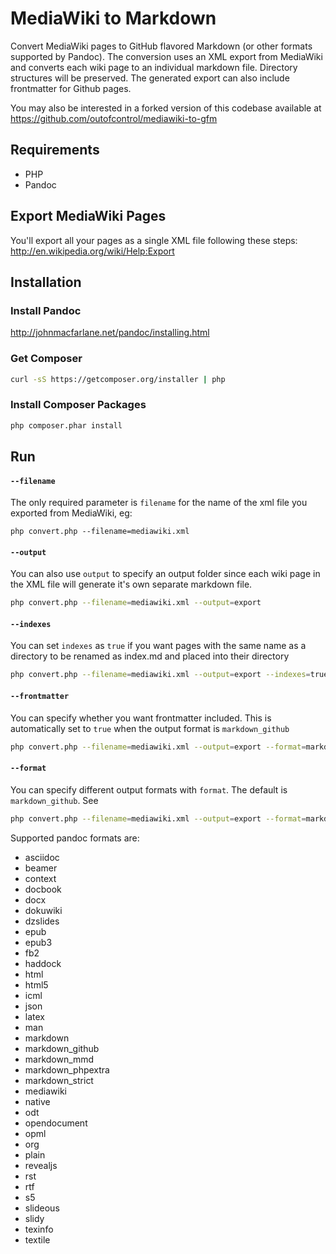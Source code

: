 MediaWiki to Markdown
=====================

Convert MediaWiki pages to GitHub flavored Markdown (or other formats supported by Pandoc). The conversion uses an XML export from MediaWiki and converts each wiki page to an individual markdown file. Directory structures will be preserved. The generated export can also include frontmatter for Github pages.

You may also be interested in a forked version of this codebase available at https://github.com/outofcontrol/mediawiki-to-gfm

## Requirements

* PHP
* Pandoc

## Export MediaWiki Pages

You'll export all your pages as a single XML file following these steps: http://en.wikipedia.org/wiki/Help:Export

## Installation

### Install Pandoc

http://johnmacfarlane.net/pandoc/installing.html


### Get Composer

```bash
curl -sS https://getcomposer.org/installer | php
```

### Install Composer Packages

```bash
php composer.phar install
```

## Run

#### `--filename` ####
The only required parameter is `filename` for the name of the xml file you exported from MediaWiki, eg: 

`php convert.php --filename=mediawiki.xml`

#### `--output` ####
You can also use `output` to specify an output folder since each wiki page in the XML file will generate it's own separate markdown file.

```bash
php convert.php --filename=mediawiki.xml --output=export
```

#### `--indexes` ####
You can set `indexes` as `true` if you want pages with the same name as a directory to be renamed as index.md and placed into their directory

```bash
php convert.php --filename=mediawiki.xml --output=export --indexes=true
```

#### `--frontmatter` ####
You can specify whether you want frontmatter included. This is automatically set to `true` when the output format is `markdown_github`

```bash
php convert.php --filename=mediawiki.xml --output=export --format=markdown_phpextra --frontmatter=true
```

#### `--format` ####
You can specify different output formats with `format`. The default is `markdown_github`. See 

```bash
php convert.php --filename=mediawiki.xml --output=export --format=markdown_phpextra
```

Supported pandoc formats are: 

* asciidoc
* beamer
* context
* docbook
* docx
* dokuwiki
* dzslides
* epub
* epub3
* fb2
* haddock
* html
* html5
* icml
* json
* latex
* man
* markdown
* markdown_github
* markdown_mmd
* markdown_phpextra
* markdown_strict
* mediawiki
* native
* odt
* opendocument
* opml
* org
* plain
* revealjs
* rst
* rtf
* s5
* slideous
* slidy
* texinfo
* textile
